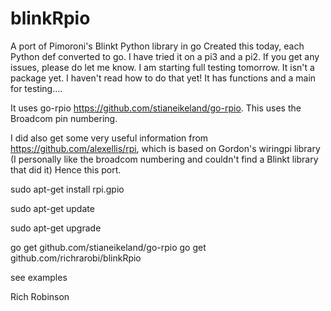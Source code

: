 # blinkRpio
A port of Pimoroni's Blinkt Python library in go
Created this today, each Python def converted to go. I have tried it on a pi3 and a pi2.
If you get any issues, please do let me know. I am starting full testing tomorrow. It isn't a package yet.
I haven't read how to do that yet! It has functions and a main for testing....

It uses go-rpio https://github.com/stianeikeland/go-rpio. This uses the Broadcom pin numbering.

I did also get some very useful information from https://github.com/alexellis/rpi, which is based on Gordon's 
wiringpi library (I personally like the broadcom numbering and couldn't find a Blinkt library that did it)
Hence this port.

sudo apt-get install rpi.gpio

sudo apt-get update

sudo apt-get upgrade

go get github.com/stianeikeland/go-rpio
go get github.com/richrarobi/blinkRpio

see examples

Rich Robinson
